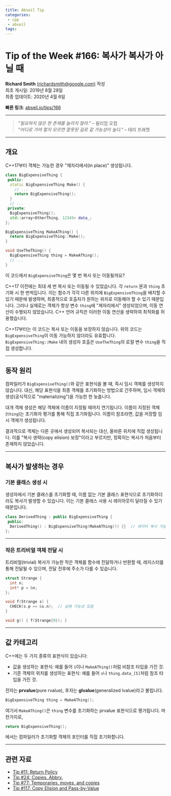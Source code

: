 ```yaml
---
title: Abseil Tip 
categories:
 - cpp
 - abseil
tags:
---
```



# Tip of the Week #166: 복사가 복사가 아닐 때

**Richard Smith** [(richardsmith@google.com)](mailto:richardsmith@google.com) 작성  
최초 게시일: 2019년 8월 28일  
최종 업데이트: 2020년 4월 6일  

**빠른 링크**: [abseil.io/tips/166](https://abseil.io/tips/166)

---

> *"필요하지 않은 한 존재를 늘리지 말라."* – 윌리엄 오컴  
> *"어디로 가야 할지 모르면 잘못된 길로 갈 가능성이 높다."* – 테리 프래쳇  

---

## 개요

C++17부터 객체는 가능한 경우 "제자리에서(in place)" 생성됩니다.

```cpp
class BigExpensiveThing {
 public:
  static BigExpensiveThing Make() {
    // ...
    return BigExpensiveThing();
  }
  // ...
 private:
  BigExpensiveThing();
  std::array<OtherThing, 12345> data_;
};

BigExpensiveThing MakeAThing() {
  return BigExpensiveThing::Make();
}

void UseTheThing() {
  BigExpensiveThing thing = MakeAThing();
  // ...
}
```

이 코드에서 `BigExpensiveThing`은 몇 번 복사 또는 이동될까요?

C++17 이전에는 최대 세 번 복사 또는 이동될 수 있었습니다. 각 `return` 문과 `thing` 초기화 시 한 번씩입니다. 이는 함수가 각각 다른 위치에 `BigExpensiveThing`을 배치할 수 있기 때문에 발생하며, 최종적으로 호출자가 원하는 위치로 이동해야 할 수 있기 때문입니다. 그러나 실제로는 객체가 항상 변수 `thing`에 "제자리에서" 생성되었으며, 이동 연산이 수행되지 않았습니다. C++ 언어 규칙은 이러한 이동 연산을 생략하여 최적화를 허용했습니다.

C++17부터는 이 코드는 복사 또는 이동을 보장하지 않습니다. 위의 코드는 `BigExpensiveThing`이 이동 가능하지 않더라도 유효합니다. `BigExpensiveThing::Make` 내의 생성자 호출은 `UseTheThing`의 로컬 변수 `thing`을 직접 생성합니다.

---

## 동작 원리

컴파일러가 `BigExpensiveThing()`와 같은 표현식을 볼 때, 즉시 임시 객체를 생성하지 않습니다. 대신, 해당 표현식을 최종 객체를 초기화하는 방법으로 간주하며, 임시 객체의 생성(공식적으로 "materializing")을 가능한 한 늦춥니다.

대개 객체 생성은 해당 객체에 이름이 지정될 때까지 연기됩니다. 이름이 지정된 객체(`thing`)는 초기화자 평가를 통해 직접 초기화됩니다. 이름이 참조라면, 값을 저장할 임시 객체가 생성됩니다.

결과적으로 객체는 다른 곳에서 생성되어 복사되는 대신, 올바른 위치에 직접 생성됩니다. 이를 "복사 생략(copy elision) 보장"이라고 부르지만, 정확히는 복사가 처음부터 존재하지 않았습니다.

---

## 복사가 발생하는 경우

### 기본 클래스 생성 시

생성자에서 기본 클래스를 초기화할 때, 이름 없는 기본 클래스 표현식으로 초기화하더라도 복사가 발생할 수 있습니다. 이는 기본 클래스 사용 시 레이아웃이 달라질 수 있기 때문입니다.

```cpp
class DerivedThing : public BigExpensiveThing {
 public:
  DerivedThing() : BigExpensiveThing(MakeAThing()) {}  // 데이터 복사 가능성 있음
};
```

---

### 작은 트리비얼 객체 전달 시

트리비얼(trivial) 복사가 가능한 작은 객체를 함수에 전달하거나 반환할 때, 레지스터를 통해 전달될 수 있으며, 전달 전후에 주소가 다를 수 있습니다.

```cpp
struct Strange {
  int n;
  int* p = &n;
};

void f(Strange s) {
  CHECK(s.p == &s.n);  // 실패 가능성 있음
}

void g() { f(Strange{0}); }
```

---

## 값 카테고리

C++에는 두 가지 종류의 표현식이 있습니다:

- 값을 생성하는 표현식: 예를 들어 `1`이나 `MakeAThing()`처럼 비참조 타입을 가진 것.
- 기존 객체의 위치를 생성하는 표현식: 예를 들어 `s`나 `thing.data_[5]`처럼 참조 타입을 가진 것.

전자는 **prvalue**(pure rvalue), 후자는 **glvalue**(generalized lvalue)라고 불립니다.

```cpp
BigExpensiveThing thing = MakeAThing();
```

여기서 `MakeAThing()`은 `thing` 변수를 초기화하는 prvalue 표현식으로 평가됩니다. 마찬가지로,

```cpp
return BigExpensiveThing();
```

에서는 컴파일러가 초기화할 객체의 포인터를 직접 초기화합니다.

---

## 관련 자료

- [Tip #11: Return Policy](/tips/11)  
- [Tip #24: Copies, Abbrv.](/tips/24)  
- [Tip #77: Temporaries, moves, and copies](/tips/77)  
- [Tip #117: Copy Elision and Pass-by-Value](/tips/117)  

